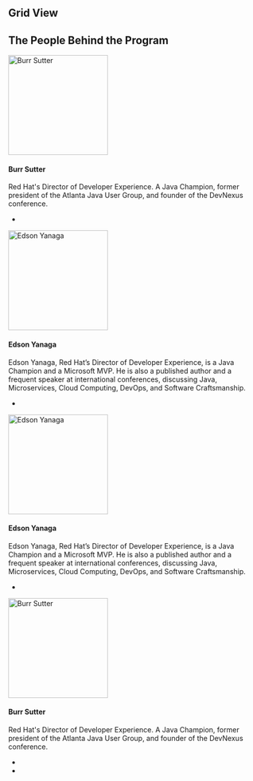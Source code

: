 ## Grid View
  <div class="assembly-type-featured_evangelists component">
    <h2>The People Behind the Program</h2>
    <div class="grid">
      <div class="content-list">
        <div class="rhd-c-featured-evangelists--tile">
          <img src="https://developers.redhat.com/sites/default/files/styles/square_small/public/080817_BURRSUTTER_6INX6IN_300DPI-min.jpg" alt="Burr Sutter" typeof="foaf:Image" width="200" height="200">
          <div class="rhd-c-featured-evangelists--tile-info">
            <h4 class="rhd-c-featured-evangelists--tile-name">
              Burr Sutter
            </h4>
            <p class="rhd-c-featured-evangelists--tile-intro">Red Hat's Director of Developer Experience. A Java Champion, former president of the Atlanta Java User Group, and founder of the DevNexus conference.</p>
            <div class="rhd-c-featured-evangelists--tile-social">
              <ul class="pf-c-list pf-m-inline social-icons">
                <li class="author-social-icon-linkedin">
                  <a href="#"><i class="fab fa-linkedin fa-lg"></i></a>
                </li>
              </ul>
            </div>
          </div>
        </div>
        <div class="rhd-c-featured-evangelists--tile">
          <img src="https://developers.redhat.com/sites/default/files/styles/large/public/Edson%20Yanaga%20pic.jpeg" alt="Edson Yanaga" typeof="foaf:Image" width="200" height="200">
          <div class="rhd-c-featured-evangelists--tile-info">
            <h4 class="rhd-c-featured-evangelists--tile-name">
              Edson Yanaga
            </h4>
            <p class="rhd-c-featured-evangelists--tile-intro">Edson Yanaga, Red Hat’s Director of Developer Experience, is a Java Champion and a Microsoft MVP. He is also a published author and a frequent speaker at international conferences, discussing Java, Microservices, Cloud Computing, DevOps, and Software Craftsmanship.</p>
            <div class="rhd-c-featured-evangelists--tile-social">
              <ul class="pf-c-list pf-m-inline social-icons">
                <li class="author-social-icon-linkedin">
                  <a href="#"><i class="fab fa-linkedin fa-lg"></i></a>
                </li>
              </ul>
            </div>
          </div>
        </div>
        <div class="rhd-c-featured-evangelists--tile">
          <img src="https://developers.redhat.com/sites/default/files/styles/large/public/Edson%20Yanaga%20pic.jpeg" alt="Edson Yanaga" typeof="foaf:Image" width="200" height="200">
          <div class="rhd-c-featured-evangelists--tile-info">
            <h4 class="rhd-c-featured-evangelists--tile-name">
              Edson Yanaga
            </h4>
            <p class="rhd-c-featured-evangelists--tile-intro">Edson Yanaga, Red Hat’s Director of Developer Experience, is a Java Champion and a Microsoft MVP. He is also a published author and a frequent speaker at international conferences, discussing Java, Microservices, Cloud Computing, DevOps, and Software Craftsmanship.</p>
            <div class="rhd-c-featured-evangelists--tile-social">
              <ul class="pf-c-list pf-m-inline social-icons">
                <li class="author-social-icon-linkedin">
                  <a href="#"><i class="fab fa-linkedin fa-lg"></i></a>
                </li>
              </ul>
            </div>
          </div>
        </div>
        <div class="rhd-c-featured-evangelists--tile">
          <img src="https://developers.redhat.com/sites/default/files/styles/square_small/public/080817_BURRSUTTER_6INX6IN_300DPI-min.jpg" alt="Burr Sutter" typeof="foaf:Image" width="200" height="200">
          <div class="rhd-c-featured-evangelists--tile-info">
            <h4 class="rhd-c-featured-evangelists--tile-name">
              Burr Sutter
            </h4>
            <p class="rhd-c-featured-evangelists--tile-intro">Red Hat's Director of Developer Experience. A Java Champion, former president of the Atlanta Java User Group, and founder of the DevNexus conference.</p>
            <div class="rhd-c-featured-evangelists--tile-social">
              <ul class="pf-c-list pf-m-inline social-icons">
                <li class="author-social-icon-linkedin">
                  <a href="#"><i class="fab fa-linkedin fa-lg"></i></a>
                </li>
                <li class="author-social-icon-twitter">
                  <a href="#"><i class="fab fa-twitter fa-lg"></i></a>
                </li>
              </ul>
            </div>
          </div>
        </div>
      </div>
    </div>
  </div>
